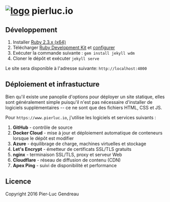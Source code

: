 # [![logo](https://www.pierluc.io/images/logo-light-alpha-40x40.png)](https://www.pierluc.io/) pierluc.io

## Développement

1. Installer [Ruby 2.3.x (x64)](http://rubyinstaller.org/downloads/)
2. Télécharger [Ruby Development Kit](http://rubyinstaller.org/downloads/) et [configurer](https://github.com/oneclick/rubyinstaller/wiki/Development-Kit)
3. Exécuter la commande suivante : `gem install jekyll wdm`
4. Cloner le dépôt et exécuter `jekyll serve`

Le site sera disponible à l'adresse suivante: `http://localhost:4000`

## Déploiement et infrastucture

Bien qu'il existe une panoplie d'options pour déployer un site statique, elles sont généralement simple puisqu'il n'est pas nécessaire d'installer de logiciels supplémentaires -- ce ne sont que des fichiers HTML, CSS et JS.

Pour `https://www.pierluc.io`, j'utilise les logiciels et services suivants :

1. **GitHub** - contrôle de source
2. **Docker Cloud** - mise à jour et déploiement automatique de conteneurs lorsque le dépôt est modifier
3. **Azure** - équilibrage de charge, machines virtuelles et stockage
4. **Let's Encrypt** - émetteur de certificats SSL/TLS gratuits
5. **nginx** - terminaison SSL/TLS, proxy et serveur Web
6. **Cloudflare** - réseau de diffusion de contenu (CDN)
7. **Apex Ping** - suivi de disponibilité et performance

## Licence

Copyright 2016 Pier-Luc Gendreau
